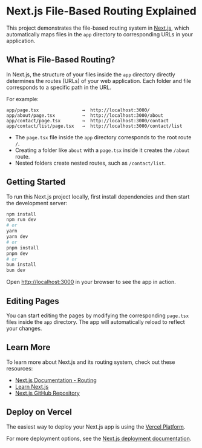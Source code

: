 # Next.js File-Based Routing Explained

This project demonstrates the file-based routing system in [Next.js](https://nextjs.org), which automatically maps files in the `app` directory to corresponding URLs in your application.

## What is File-Based Routing?

In Next.js, the structure of your files inside the `app` directory directly determines the routes (URLs) of your web application. Each folder and file corresponds to a specific path in the URL.

For example:

```
app/page.tsx                →  http://localhost:3000/
app/about/page.tsx          →  http://localhost:3000/about
app/contact/page.tsx        →  http://localhost:3000/contact
app/contact/list/page.tsx   →  http://localhost:3000/contact/list
```

- The `page.tsx` file inside the `app` directory corresponds to the root route `/`.
- Creating a folder like `about` with a `page.tsx` inside it creates the `/about` route.
- Nested folders create nested routes, such as `/contact/list`.

## Getting Started

To run this Next.js project locally, first install dependencies and then start the development server:

```bash
npm install
npm run dev
# or
yarn
yarn dev
# or
pnpm install
pnpm dev
# or
bun install
bun dev
```

Open [http://localhost:3000](http://localhost:3000) in your browser to see the app in action.

## Editing Pages

You can start editing the pages by modifying the corresponding `page.tsx` files inside the `app` directory. The app will automatically reload to reflect your changes.

## Learn More

To learn more about Next.js and its routing system, check out these resources:

- [Next.js Documentation - Routing](https://nextjs.org/docs/app/building-your-application/routing)
- [Learn Next.js](https://nextjs.org/learn)
- [Next.js GitHub Repository](https://github.com/vercel/next.js)

## Deploy on Vercel

The easiest way to deploy your Next.js app is using the [Vercel Platform](https://vercel.com/new?utm_medium=default-template&filter=next.js&utm_source=create-next-app&utm_campaign=create-next-app-readme).

For more deployment options, see the [Next.js deployment documentation](https://nextjs.org/docs/app/building-your-application/deploying).

